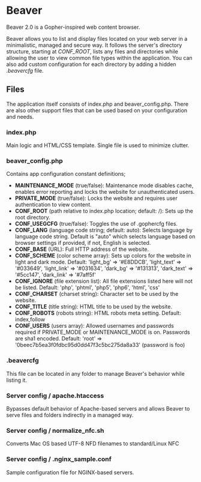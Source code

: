 # Beaver
Beaver 2.0 is a Gopher-inspired web content browser.

Beaver allows you to list and display files located on your web server in a minimalistic, managed and secure way. It follows the server's directory structure, starting at *CONF_ROOT*, lists any files and directories while allowing the user to view common file types within the application. You can also add custom configuration for each directory by adding a hidden *.beavercfg* file.

## Files

The application itself consists of index.php and beaver_config.php. There are also other support files that can be used based on your configuration and needs.

### index.php

Main logic and HTML/CSS template. Single file is used to minimize clutter.

### beaver_config.php

Contains app configuration constant definitions;

- **MAINTENANCE_MODE** (true/false): Maintenance mode disables cache, enables error reporting and locks the website for unauthenticated users.
- **PRIVATE_MODE** (true/false): Locks the website and requires user authentication to view content.
- **CONF_ROOT** (path relative to index.php location; default: /): Sets up the root directory.
- **CONF_USEGCFG** (true/false): Toggles the use of .gophercfg files.
- **CONF_LANG** (language code string; default: auto): Selects language by language code string. Default is "auto" which selects language based on browser settings if provided, if not, English is selected.
- **CONF_BASE** (URL): Full HTTP address of the website.
- **CONF_SCHEME** (color scheme array): Sets up colors for the website in light and dark mode. Default: 'light_bg' => '#E8DDCB', 'light_text' => '#033649', 'light_link' => '#031634', 'dark_bg' => '#131313', 'dark_text' => '#5cc147', 'dark_link' => '#7aff5f'
- **CONF_IGNORE** (file extension list): All file extensions listed here will not be listed. Default: 'php', 'phtml', 'php5', 'php6', 'html', 'css'
- **CONF_CHARSET** (charset string): Character set to be used by the website.
- **CONF_TITLE** (title string): HTML title to be used by the website.
- **CONF_ROBOTS** (robots string): HTML robots meta setting. Default: index,follow
- **CONF_USERS** (users array): Allowed usernames and passwords required if PRIVATE_MODE or MAINTENANCE_MODE is on. Passwords are sha1 encoded. Default: 'root' => '0beec7b5ea3f0fdbc95d0dd47f3c5bc275da8a33' (password is foo)

### .beavercfg

This file can be located in any folder to manage Beaver's behavior while listing it.

### Server config / apache.htaccess

Bypasses default behavior of Apache-based servers and allows Beaver to serve files and folders indirectly in a managed way. 

### Server config / normalize_nfc.sh

Converts Mac OS based UTF-8 NFD filenames to standard/Linux NFC

### Server config / .nginx_sample.conf

Sample configuration file for NGINX-based servers.
